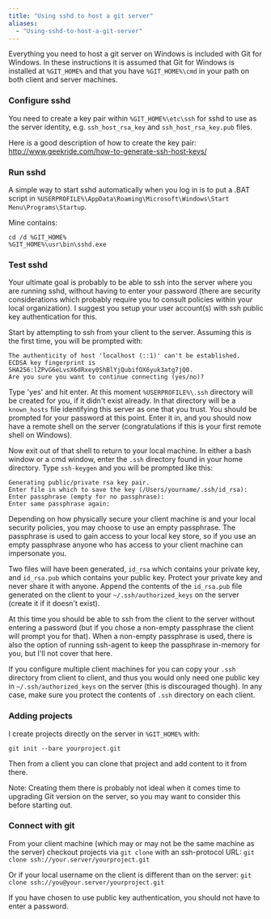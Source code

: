 ```yaml
---
title: "Using sshd to host a git server"
aliases:
  - "Using-sshd-to-host-a-git-server"
---
```

Everything you need to host a git server on Windows is included with Git for Windows.
In these instructions it is assumed that Git for Windows is installed at `%GIT_HOME%` and that you have `%GIT_HOME%\cmd` in your path on both client and server machines.

### Configure sshd
You need to create a key pair within `%GIT_HOME%\etc\ssh` for sshd to use as the server identity, e.g. `ssh_host_rsa_key` and `ssh_host_rsa_key.pub` files.

Here is a good description of how to create the key pair: http://www.geekride.com/how-to-generate-ssh-host-keys/

### Run sshd
A simple way to start sshd automatically when you log in is to put a .BAT script in
`%USERPROFILE%\AppData\Roaming\Microsoft\Windows\Start Menu\Programs\Startup`.

Mine contains:

    cd /d %GIT_HOME%
    %GIT_HOME%\usr\bin\sshd.exe

### Test sshd
Your ultimate goal is probably to be able to ssh into the server where you are running sshd, without having to enter your password (there are security considerations which probably require you to consult policies within your local organization). I suggest you setup your user account(s) with ssh public key authentication for this.

Start by attempting to ssh from your client to the server. Assuming this is the first time, you will be prompted with:

    The authenticity of host 'localhost (::1)' can't be established.
    ECDSA key fingerprint is SHA256:lZPvG6eLvsX6dRxey0ShBlYjQubifOX6yuk3atg7jQ0.
    Are you sure you want to continue connecting (yes/no)?

Type 'yes' and hit enter. At this moment `%USERPROFILE%\.ssh` directory will be created for you, if it didn't exist already. In that directory will be a `known_hosts` file identifying this server as one that you trust. You should be prompted for your password at this point. Enter it in, and you should now have a remote shell on the server (congratulations if this is your first remote shell on Windows).

Now exit out of that shell to return to your local machine.  In either a bash window or a cmd window, enter the `.ssh` directory found in your home directory.  Type `ssh-keygen` and you will be prompted like this:

    Generating public/private rsa key pair.
    Enter file in which to save the key (/Users/yourname/.ssh/id_rsa):
    Enter passphrase (empty for no passphrase):
    Enter same passphrase again:

Depending on how physically secure your client machine is and your local security policies, you may choose to use an empty passphrase.  The passphrase is used to gain access to your local key store, so if you use an empty passphrase anyone who has access to your client machine can impersonate you.

Two files will have been generated, `id_rsa` which contains your private key, and `id_rsa.pub` which contains your public key.  Protect your private key and never share it with anyone. Append the contents of the `id_rsa.pub` file generated on the client to your `~/.ssh/authorized_keys` on the server (create it if it doesn't exist).

At this time you should be able to ssh from the client to the server without entering a password (but if you chose a non-empty passphrase the client will prompt you for that).  When a non-empty passphrase is used, there is also the option of running ssh-agent to keep the passphrase in-memory for you, but I'll not cover that here.

If you configure multiple client machines for you can copy your `.ssh` directory from client to client, and thus you would only need one public key in `~/.ssh/authorized_keys` on the server (this is discouraged though). In any case, make sure you protect the contents of `.ssh` directory on each client.

### Adding projects
I create projects directly on the server in `%GIT_HOME%` with:

`git init --bare yourproject.git`

Then from a client you can clone that project and add content to it from there.

Note: Creating them there is probably not ideal when it comes time to upgrading Git version on the server, so you may want to consider this before starting out.

### Connect with git
From your client machine (which may or may not be the same machine as the server) checkout projects via `git clone` with an ssh-protocol URL: `git clone ssh://your.server/yourproject.git`

Or if your local username on the client is different than on the server: `git clone ssh://you@your.server/yourproject.git`

If you have chosen to use public key authentication, you should not have to enter a password.